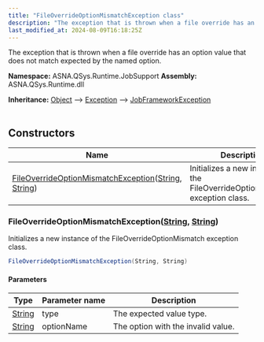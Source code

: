 ```yaml
---
title: "FileOverrideOptionMismatchException class"
description: "The exception that is thrown when a file override has an option value that does not match expected by the named option. "
last_modified_at: 2024-08-09T16:18:25Z
---
```


The exception that is thrown when a file override has an option value that does not match expected by the named option.

**Namespace:** ASNA.QSys.Runtime.JobSupport
**Assembly:** ASNA.QSys.Runtime.dll

**Inheritance:** [Object](https://docs.microsoft.com/en-us/dotnet/api/system.object) --> [Exception](https://docs.microsoft.com/en-us/dotnet/api/system.exception) --> [JobFrameworkException](/reference/runtime/qsys-runtime-job-support/job-framework-exception.html)
<br>
<br>

## Constructors

| Name | Description |
| --- | --- |
| [FileOverrideOptionMismatchException](#fileoverrideoptionmismatchexceptionstring-string)([String](https://docs.microsoft.com/en-us/dotnet/api/system.string), [String](https://docs.microsoft.com/en-us/dotnet/api/system.string)) | Initializes a new instance of the FileOverrideOptionMismatch exception class.

### FileOverrideOptionMismatchException([String](https://docs.microsoft.com/en-us/dotnet/api/system.string), [String](https://docs.microsoft.com/en-us/dotnet/api/system.string))

Initializes a new instance of the FileOverrideOptionMismatch exception class.

```cs
FileOverrideOptionMismatchException(String, String)
```

#### Parameters

| Type | Parameter name | Description
| --- | --- | ---
| [String](https://docs.microsoft.com/en-us/dotnet/api/system.string) | type | The expected value type.
| [String](https://docs.microsoft.com/en-us/dotnet/api/system.string) | optionName | The option with the invalid value.
